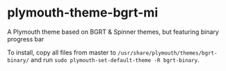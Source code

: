# plymouth-theme-bgrt-mi
A Plymouth theme based on BGRT &amp; Spinner themes, but featuring binary progress bar

To install, copy all files from master to `/usr/share/plymouth/themes/bgrt-binary/` and run `sudo plymouth-set-default-theme -R bgrt-binary`.
